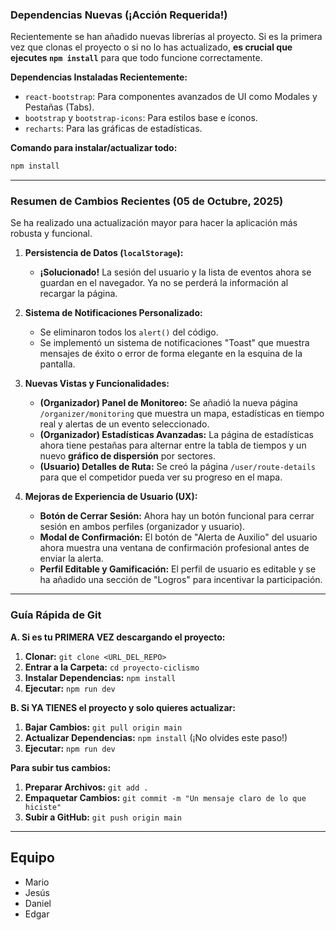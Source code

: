### **Dependencias Nuevas (¡Acción Requerida!)**

Recientemente se han añadido nuevas librerías al proyecto. Si es la primera vez que clonas el proyecto o si no lo has actualizado, **es crucial que ejecutes `npm install`** para que todo funcione correctamente.

**Dependencias Instaladas Recientemente:**
- `react-bootstrap`: Para componentes avanzados de UI como Modales y Pestañas (Tabs).
- `bootstrap` y `bootstrap-icons`: Para estilos base e íconos.
- `recharts`: Para las gráficas de estadísticas.

**Comando para instalar/actualizar todo:**
```bash
npm install
````

-----

### **Resumen de Cambios Recientes (05 de Octubre, 2025)**

Se ha realizado una actualización mayor para hacer la aplicación más robusta y funcional.

1.  **Persistencia de Datos (`localStorage`):**

      - **¡Solucionado\!** La sesión del usuario y la lista de eventos ahora se guardan en el navegador. Ya no se perderá la información al recargar la página.

2.  **Sistema de Notificaciones Personalizado:**

      - Se eliminaron todos los `alert()` del código.
      - Se implementó un sistema de notificaciones "Toast" que muestra mensajes de éxito o error de forma elegante en la esquina de la pantalla.

3.  **Nuevas Vistas y Funcionalidades:**

      - **(Organizador) Panel de Monitoreo:** Se añadió la nueva página `/organizer/monitoring` que muestra un mapa, estadísticas en tiempo real y alertas de un evento seleccionado.
      - **(Organizador) Estadísticas Avanzadas:** La página de estadísticas ahora tiene pestañas para alternar entre la tabla de tiempos y un nuevo **gráfico de dispersión** por sectores.
      - **(Usuario) Detalles de Ruta:** Se creó la página `/user/route-details` para que el competidor pueda ver su progreso en el mapa.

4.  **Mejoras de Experiencia de Usuario (UX):**

      - **Botón de Cerrar Sesión:** Ahora hay un botón funcional para cerrar sesión en ambos perfiles (organizador y usuario).
      - **Modal de Confirmación:** El botón de "Alerta de Auxilio" del usuario ahora muestra una ventana de confirmación profesional antes de enviar la alerta.
      - **Perfil Editable y Gamificación:** El perfil de usuario es editable y se ha añadido una sección de "Logros" para incentivar la participación.

-----

### **Guía Rápida de Git**

**A. Si es tu PRIMERA VEZ descargando el proyecto:**

1.  **Clonar:** `git clone <URL_DEL_REPO>`
2.  **Entrar a la Carpeta:** `cd proyecto-ciclismo`
3.  **Instalar Dependencias:** `npm install`
4.  **Ejecutar:** `npm run dev`

**B. Si YA TIENES el proyecto y solo quieres actualizar:**

1.  **Bajar Cambios:** `git pull origin main`
2.  **Actualizar Dependencias:** `npm install` (¡No olvides este paso\!)
3.  **Ejecutar:** `npm run dev`

**Para subir tus cambios:**

1.  **Preparar Archivos:** `git add .`
2.  **Empaquetar Cambios:** `git commit -m "Un mensaje claro de lo que hiciste"`
3.  **Subir a GitHub:** `git push origin main`

-----

## Equipo

  - Mario
  - Jesús
  - Daniel
  - Edgar

<!-- end list -->

```
```